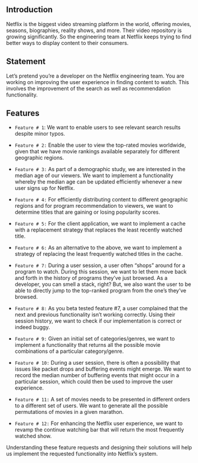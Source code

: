 ## Introduction

Netflix is the biggest video streaming platform in the world, offering movies, seasons, biographies, reality shows, and more. Their video repository is growing significantly. So the engineering team at Netflix keeps trying to find better ways to display content to their consumers.

## Statement

Let’s pretend you’re a developer on the Netflix engineering team. You are working on improving the user experience in finding content to watch. This involves the improvement of the search as well as recommendation functionality.

## Features

* `Feature # 1`: We want to enable users to see relevant search results despite minor typos.

* `Feature # 2:` Enable the user to view the top-rated movies worldwide, given that we have movie rankings available separately for different geographic regions.

* `Feature # 3:` As part of a demographic study, we are interested in the median age of our viewers. We want to implement a functionality whereby the median age can be updated efficiently whenever a new user signs up for Netflix.

* `Feature # 4:` For efficiently distributing content to different geographic regions and for program recommendation to viewers, we want to determine titles that are gaining or losing popularity scores.

* `Feature # 5:` For the client application, we want to implement a cache with a replacement strategy that replaces the least recently watched title.

* `Feature # 6:` As an alternative to the above, we want to implement a strategy of replacing the least frequently watched titles in the cache.

* `Feature # 7:` During a user session, a user often “shops” around for a program to watch. During this session, we want to let them move back and forth in the history of programs they’ve just browsed. As a developer, you can smell a stack, right? But, we also want the user to be able to directly jump to the top-ranked program from the one’s they’ve browsed.

* `Feature # 8:` As you beta tested feature #7, a user complained that the next and previous functionality isn’t working correctly. Using their session history, we want to check if our implementation is correct or indeed buggy.

* `Feature # 9:` Given an initial set of categories/genres, we want to implement a functionality that returns all the possible movie combinations of a particular category/genre.

* `Feature # 10:` During a user session, there is often a possibility that issues like packet drops and buffering events might emerge. We want to record the median number of buffering events that might occur in a particular session, which could then be used to improve the user experience.

* `Feature # 11:` A set of movies needs to be presented in different orders to a different set of users. We want to generate all the possible permutations of movies in a given marathon.

* `Feature # 12:` For enhancing the Netflix user experience, we want to revamp the continue watching bar that will return the most frequently watched show.

Understanding these feature requests and designing their solutions will help us implement the requested functionality into Netflix’s system.

